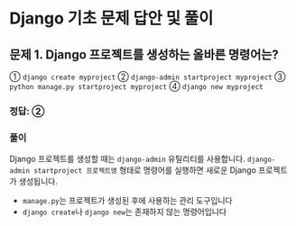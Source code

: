 # Django 기초 문제 답안 및 풀이

## 문제 1. Django 프로젝트를 생성하는 올바른 명령어는?

① `django create myproject`
② `django-admin startproject myproject`
③ `python manage.py startproject myproject`
④ `django new myproject`

### 정답: ②

### 풀이
Django 프로젝트를 생성할 때는 `django-admin` 유틸리티를 사용합니다. `django-admin startproject 프로젝트명` 형태로 명령어를 실행하면 새로운 Django 프로젝트가 생성됩니다. 

- `manage.py`는 프로젝트가 생성된 후에 사용하는 관리 도구입니다
- `django create`나 `django new`는 존재하지 않는 명령어입니다

